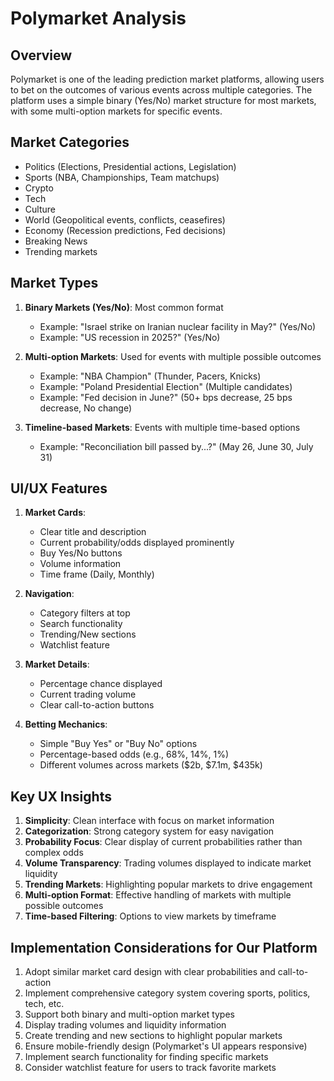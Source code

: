 # Polymarket Analysis

## Overview
Polymarket is one of the leading prediction market platforms, allowing users to bet on the outcomes of various events across multiple categories. The platform uses a simple binary (Yes/No) market structure for most markets, with some multi-option markets for specific events.

## Market Categories
- Politics (Elections, Presidential actions, Legislation)
- Sports (NBA, Championships, Team matchups)
- Crypto
- Tech
- Culture
- World (Geopolitical events, conflicts, ceasefires)
- Economy (Recession predictions, Fed decisions)
- Breaking News
- Trending markets

## Market Types
1. **Binary Markets (Yes/No)**: Most common format
   - Example: "Israel strike on Iranian nuclear facility in May?" (Yes/No)
   - Example: "US recession in 2025?" (Yes/No)

2. **Multi-option Markets**: Used for events with multiple possible outcomes
   - Example: "NBA Champion" (Thunder, Pacers, Knicks)
   - Example: "Poland Presidential Election" (Multiple candidates)
   - Example: "Fed decision in June?" (50+ bps decrease, 25 bps decrease, No change)

3. **Timeline-based Markets**: Events with multiple time-based options
   - Example: "Reconciliation bill passed by...?" (May 26, June 30, July 31)

## UI/UX Features
1. **Market Cards**:
   - Clear title and description
   - Current probability/odds displayed prominently
   - Buy Yes/No buttons
   - Volume information
   - Time frame (Daily, Monthly)

2. **Navigation**:
   - Category filters at top
   - Search functionality
   - Trending/New sections
   - Watchlist feature

3. **Market Details**:
   - Percentage chance displayed
   - Current trading volume
   - Clear call-to-action buttons

4. **Betting Mechanics**:
   - Simple "Buy Yes" or "Buy No" options
   - Percentage-based odds (e.g., 68%, 14%, 1%)
   - Different volumes across markets ($2b, $7.1m, $435k)

## Key UX Insights
1. **Simplicity**: Clean interface with focus on market information
2. **Categorization**: Strong category system for easy navigation
3. **Probability Focus**: Clear display of current probabilities rather than complex odds
4. **Volume Transparency**: Trading volumes displayed to indicate market liquidity
5. **Trending Markets**: Highlighting popular markets to drive engagement
6. **Multi-option Format**: Effective handling of markets with multiple possible outcomes
7. **Time-based Filtering**: Options to view markets by timeframe

## Implementation Considerations for Our Platform
1. Adopt similar market card design with clear probabilities and call-to-action
2. Implement comprehensive category system covering sports, politics, tech, etc.
3. Support both binary and multi-option market types
4. Display trading volumes and liquidity information
5. Create trending and new sections to highlight popular markets
6. Ensure mobile-friendly design (Polymarket's UI appears responsive)
7. Implement search functionality for finding specific markets
8. Consider watchlist feature for users to track favorite markets
